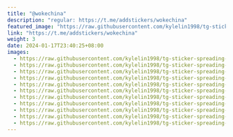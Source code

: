 ```yaml
---
title: "@wokechina"
description: "regular: https://t.me/addstickers/wokechina"
featured_image: "https://raw.githubusercontent.com/kylelin1998/tg-sticker-spreading-worldwide-images/main/img/b019f58d-eb4e-488d-ae5a-b6a82a7370b3.jpg"
link: "https://t.me/addstickers/wokechina"
weight: 3
date: 2024-01-17T23:40:25+08:00
images:
  - https://raw.githubusercontent.com/kylelin1998/tg-sticker-spreading-worldwide-images/main/img/b019f58d-eb4e-488d-ae5a-b6a82a7370b3.jpg
  - https://raw.githubusercontent.com/kylelin1998/tg-sticker-spreading-worldwide-images/main/img/758e68a4-7f74-4303-bffe-5d44a2a592bd.jpg
  - https://raw.githubusercontent.com/kylelin1998/tg-sticker-spreading-worldwide-images/main/img/a7ee1f1f-ef92-4201-8596-0cc61b9e1467.jpg
  - https://raw.githubusercontent.com/kylelin1998/tg-sticker-spreading-worldwide-images/main/img/06b7b375-a224-40e7-871d-98b773df96ab.jpg
  - https://raw.githubusercontent.com/kylelin1998/tg-sticker-spreading-worldwide-images/main/img/a1ab9945-b42b-441a-98a0-84b95c21ae3b.jpg
  - https://raw.githubusercontent.com/kylelin1998/tg-sticker-spreading-worldwide-images/main/img/97661481-8cac-45c3-9bab-28687555959c.jpg
  - https://raw.githubusercontent.com/kylelin1998/tg-sticker-spreading-worldwide-images/main/img/0145fa30-ee85-4953-bf70-da5dad9517d9.jpg
  - https://raw.githubusercontent.com/kylelin1998/tg-sticker-spreading-worldwide-images/main/img/1df1b18b-2dea-487f-ad8a-d7fc951c31dd.jpg
  - https://raw.githubusercontent.com/kylelin1998/tg-sticker-spreading-worldwide-images/main/img/864856df-d9e1-41aa-a3cd-e648462ab126.jpg
  - https://raw.githubusercontent.com/kylelin1998/tg-sticker-spreading-worldwide-images/main/img/ea7b5ea6-302b-496a-a3d9-b00885b58062.jpg
  - https://raw.githubusercontent.com/kylelin1998/tg-sticker-spreading-worldwide-images/main/img/577db9c5-ac5d-4c2b-80d0-fe97e2fc2bd6.jpg
---
```

